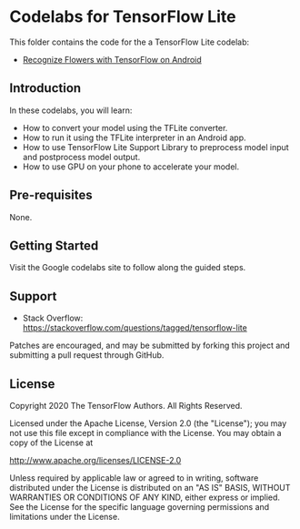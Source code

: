 # Codelabs for TensorFlow Lite

This folder contains the code for the a TensorFlow Lite codelab:

* [Recognize Flowers with TensorFlow on Android](https://codelabs.developers.google.com/codelabs/recognize-flowers-with-tensorflow-on-android/)

## Introduction

In these codelabs, you will learn:

* How to convert your model using the TFLite converter.
* How to run it using the TFLite interpreter in an Android app.
* How to use TensorFlow Lite Support Library to preprocess model input and postprocess model output.
* How to use GPU on your phone to accelerate your model.

## Pre-requisites

None.

## Getting Started

Visit the Google codelabs site to follow along the guided steps.

## Support

- Stack Overflow: https://stackoverflow.com/questions/tagged/tensorflow-lite

Patches are encouraged, and may be submitted by forking this project and
submitting a pull request through GitHub.

## License

Copyright 2020 The TensorFlow Authors. All Rights Reserved.

Licensed under the Apache License, Version 2.0 (the "License");
you may not use this file except in compliance with the License.
You may obtain a copy of the License at

http://www.apache.org/licenses/LICENSE-2.0

Unless required by applicable law or agreed to in writing, software
distributed under the License is distributed on an "AS IS" BASIS,
WITHOUT WARRANTIES OR CONDITIONS OF ANY KIND, either express or implied.
See the License for the specific language governing permissions and
limitations under the License.
